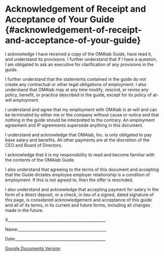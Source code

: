 # Acknowledgement of Receipt and Acceptance of Your Guide {#acknowledgement-of-receipt-and-acceptance-of-your-guide}

I acknowledge I have received a copy of the OMAlab Guide, have read it, and understand its provisions. I further understand that if I have a question, I am obligated to ask an executive for clarification of any provisions in the guide.

I further understand that the statements contained in the guide do not create any contractual or other legal obligations of employment. I also understand that OMAlab may at any time modify, rescind, or revise any policy, benefit, or practice described in the guide, except for its policy of at-will employment.

I understand and agree that my employment with OMAlab is at-will and can be terminated by either me or the company without cause or notice and that nothing in the guide should be interpreted to the contrary.  An employment agreement and IP agreements supersede anything in this document.

I understand and acknowledge that OMAlab, Inc. is only obligated to pay base salary and benefits. All other payments are at the discretion of the CEO and Board of Directors.

I acknowledge that it is my responsibility to read and become familiar with the contents of the OMAlab Guide.

I also understand that agreeing to the terms of this document and accepting that the Guide dictates employee employer relationship is a condition of employment. If this is not agreed to, then the offer is rescinded.

I also understand and acknowledge that accepting payment for salary in the form of a direct deposit, or a check, in lieu of a signed, dated signature of this page, is considered acknowledgement and acceptance of this guide and all of its terms, in its current and future forms, including all changes made in the future.

X\_\_\_\_\_\_\_\_\_\_\_\_\_\_\_\_\_\_\_\_\_\_\_\_\_\_\_\_\_\_\_\_\_\_\_\_\_\_\_\_\_\_\_\_\_\_\_\_\_\_

Name:\_\_\_\_\_\_\_\_\_\_\_\_\_\_\_\_\_\_\_\_\_\_\_\_\_\_\_\_\_\_\_\_\_\_\_\_\_\_\_\_\_\_\_\_\_

Date:\_\_\_\_\_\_\_\_\_\_\_\_\_\_\_\_\_\_\_\_\_\_\_\_\_\_\_\_\_\_\_\_\_\_\_\_\_\_\_\_\_\_\_\_\_\_

[Google Documents Version](https://docs.google.com/document/d/1cGAYvBeOyC7t2xQ3gnhcg8CSsFNozTPjZlI1Btafw3E/edit?usp=sharing)

